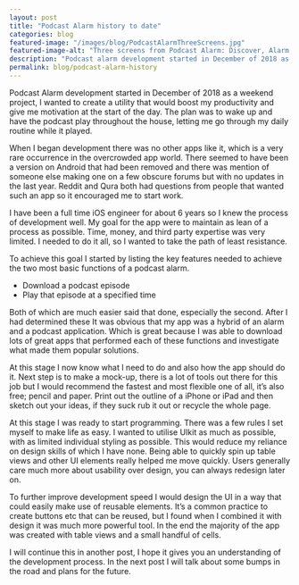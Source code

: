 ```yaml
---
layout: post
title: "Podcast Alarm history to date"
categories: blog
featured-image: "/images/blog/PodcastAlarmThreeScreens.jpg"
featured-image-alt: "Three screens from Podcast Alarm: Discover, Alarm, Podcast"
description: "Podcast alarm development started in December of 2018 as a weekend project, I wanted to create a utility that would boost my productivity and give me motivation at the start of the day."
permalink: blog/podcast-alarm-history
---
```




  <p>Podcast Alarm development started in December of 2018 as a weekend project, I wanted to create a utility that would boost my productivity and give me motivation at the start of the day. The plan was to wake up and have the podcast play throughout the house, letting me go through my daily routine while it played.</p>

  <p>When I began development there was no other apps like it, which is a very rare occurrence in the overcrowded app world. There seemed to have been a version on Android that had been removed and there was mention of someone else making one on a few obscure forums but with no updates in the last year. Reddit and Qura both had questions from people that wanted such an app so it encouraged me to start work.</p>

  <p>I have been a full time iOS engineer for about 6 years so I knew the process of development well. My goal for the app were to maintain as lean of a process as possible. Time, money, and third party expertise was very limited. I needed to do it all, so I wanted to take the path of least resistance.</p>

  <p>To achieve this goal I started by listing the key features needed to achieve the two most basic functions of a podcast alarm.</p>

  <ul>
    <li>Download a podcast episode</li>
    <li>Play that episode at a specified time</li>
  </ul>

  <p>Both of which are much easier said that done, especially the second. After I had determined these It was obvious that my app was a hybrid of an alarm and a podcast application. Which is great because I was able to download lots of great apps that performed each of these functions and investigate what made them popular solutions.</p>

  <p>At this stage I now know what I need to do and also how the app should do it. Next step is to make a mock-up, there is a lot of tools out there for this job but I would recommend the fastest and most flexible one of all, it’s also free; pencil and paper. Print out the outline of a iPhone or iPad and then sketch out your ideas, if they suck rub it out or recycle the whole page.</p>

  <p>At this stage I was ready to start programming. There was a few rules I set myself to make life as easy. I wanted to utilise UIkit as much as possible, with as limited individual styling as possible. This would reduce my reliance on design skills of which I have none. Being able to quickly spin up table views and other UI elements really helped me move quickly. Users generally care much more about usability over design, you can always redesign later on.</p>

  <p>To further improve development speed I would design the UI in a way that could easily make use of reusable elements. It’s a common practice to create buttons etc that can be reused, but I found when I combined it with design it was much more powerful tool. In the end the majority of the app was created with table views and a small handful of cells.</p>

  <p>I will continue this in another post, I hope it gives you an understanding of the development process. In the next post I will talk about some bumps in the road and plans for the future.</p>
